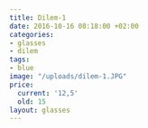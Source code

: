 ```yaml
---
title: Dilem-1
date: 2016-10-16 08:18:00 +02:00
categories:
- glasses
- dilem
tags:
- blue
image: "/uploads/dilem-1.JPG"
price:
  current: '12,5'
  old: 15
layout: glasses
---
```


